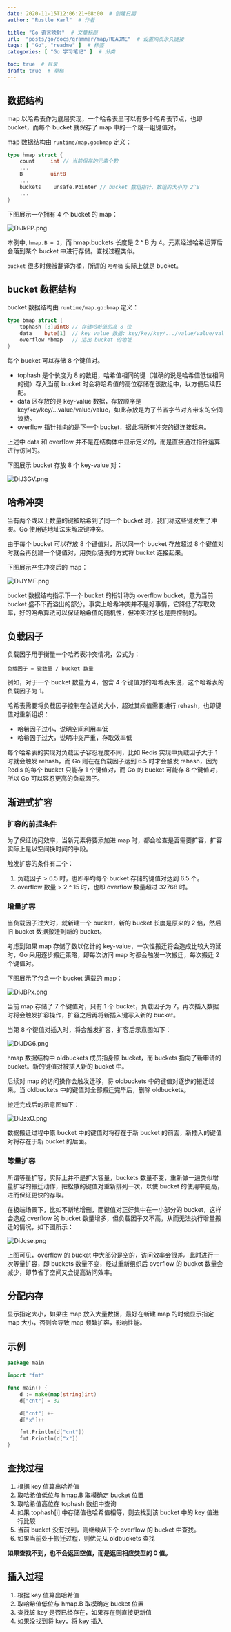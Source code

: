 ```yaml
---
date: 2020-11-15T12:06:21+08:00  # 创建日期
author: "Rustle Karl"  # 作者

title: "Go 语言映射"  # 文章标题
url:  "posts/go/docs/grammar/map/README"  # 设置网页永久链接
tags: [ "Go", "readme" ]  # 标签
categories: [ "Go 学习笔记" ]  # 分类

toc: true  # 目录
draft: true  # 草稿
---
```


## 数据结构

map 以哈希表作为底层实现，一个哈希表里可以有多个哈希表节点，也即 bucket，而每个 bucket 就保存了 map 中的一个或一组键值对。

map 数据结构由 `runtime/map.go:bmap` 定义：

```go
type hmap struct {
	count     int // 当前保存的元素个数
	...
	B         uint8
	...
	buckets    unsafe.Pointer // bucket 数组指针，数组的大小为 2^B
	...
}
```

下图展示一个拥有 4 个 bucket 的 map：

![DiJkPP.png](../../../assets/images/docs/grammar/map/README/3b58939afab06e42.png)

本例中, `hmap.B = 2`，而 hmap.buckets 长度是 2 ^ B 为 4。元素经过哈希运算后会落到某个 bucket 中进行存储。查找过程类似。

`bucket` 很多时候被翻译为桶，所谓的 ` 哈希桶 ` 实际上就是 bucket。

## bucket 数据结构

bucket 数据结构由 `runtime/map.go:bmap` 定义：

```go
type bmap struct {
	tophash [8]uint8 // 存储哈希值的高 8 位
	data    byte[1]  // key value 数据: key/key/key/.../value/value/value...
	overflow *bmap   // 溢出 bucket 的地址
}
```

每个 bucket 可以存储 8 个键值对。

- tophash 是个长度为 8 的数组，哈希值相同的键（准确的说是哈希值低位相同的键）存入当前 bucket 时会将哈希值的高位存储在该数组中，以方便后续匹配。
- data 区存放的是 key-value 数据，存放顺序是 key/key/key/...value/value/value，如此存放是为了节省字节对齐带来的空间浪费。
- overflow 指针指向的是下一个 bucket，据此将所有冲突的键连接起来。

上述中 data 和 overflow 并不是在结构体中显示定义的，而是直接通过指针运算进行访问的。

下图展示 bucket 存放 8 个 key-value 对：

![DiJ3GV.png](../../../assets/images/docs/grammar/map/README/c0c0437ed06fdcdd.png)

## 哈希冲突

当有两个或以上数量的键被哈希到了同一个 bucket 时，我们称这些键发生了冲突。Go 使用链地址法来解决键冲突。

由于每个 bucket 可以存放 8 个键值对，所以同一个 bucket 存放超过 8 个键值对时就会再创建一个键值对，用类似链表的方式将 bucket 连接起来。

下图展示产生冲突后的 map：

![DiJYMF.png](../../../assets/images/docs/grammar/map/README/3b066ecb330d0f80.png)

bucket 数据结构指示下一个 bucket 的指针称为 overflow bucket，意为当前 bucket 盛不下而溢出的部分。事实上哈希冲突并不是好事情，它降低了存取效率，好的哈希算法可以保证哈希值的随机性，但冲突过多也是要控制的。

## 负载因子

负载因子用于衡量一个哈希表冲突情况，公式为：

```
负载因子 = 键数量 / bucket 数量
```

例如，对于一个 bucket 数量为 4，包含 4 个键值对的哈希表来说，这个哈希表的负载因子为 1。

哈希表需要将负载因子控制在合适的大小，超过其阀值需要进行 rehash，也即键值对重新组织：

- 哈希因子过小，说明空间利用率低
- 哈希因子过大，说明冲突严重，存取效率低

每个哈希表的实现对负载因子容忍程度不同，比如 Redis 实现中负载因子大于 1 时就会触发 rehash，而 Go 则在在负载因子达到 6.5 时才会触发 rehash，因为 Redis 的每个 bucket 只能存 1 个键值对，而 Go 的 bucket 可能存 8 个键值对，所以 Go 可以容忍更高的负载因子。

## 渐进式扩容

### 扩容的前提条件

为了保证访问效率，当新元素将要添加进 map 时，都会检查是否需要扩容，扩容实际上是以空间换时间的手段。

触发扩容的条件有二个：

1. 负载因子 > 6.5 时，也即平均每个 bucket 存储的键值对达到 6.5 个。
2. overflow 数量 > 2 ^ 15 时，也即 overflow 数量超过 32768 时。

### 增量扩容

当负载因子过大时，就新建一个 bucket，新的 bucket 长度是原来的 2 倍，然后旧 bucket 数据搬迁到新的 bucket。

考虑到如果 map 存储了数以亿计的 key-value，一次性搬迁将会造成比较大的延时，Go 采用逐步搬迁策略，即每次访问 map 时都会触发一次搬迁，每次搬迁 2 个键值对。

下图展示了包含一个 bucket 满载的 map：

![DiJBPx.png](../../../assets/images/docs/grammar/map/README/a7cc2c7e2a5d8df3.png)

当前 map 存储了 7 个键值对，只有 1 个 bucket，负载因子为 7。再次插入数据时将会触发扩容操作，扩容之后再将新插入键写入新的 bucket。

当第 8 个键值对插入时，将会触发扩容，扩容后示意图如下：

![DiJDG6.png](../../../assets/images/docs/grammar/map/README/cc9737e8773ba614.png)

hmap 数据结构中 oldbuckets 成员指身原 bucket，而 buckets 指向了新申请的 bucket。新的键值对被插入新的 bucket 中。

后续对 map 的访问操作会触发迁移，将 oldbuckets 中的键值对逐步的搬迁过来。当 oldbuckets 中的键值对全部搬迁完毕后，删除 oldbuckets。

搬迁完成后的示意图如下：

![DiJsxO.png](../../../assets/images/docs/grammar/map/README/58ad742d27488488.png)

数据搬迁过程中原 bucket 中的键值对将存在于新 bucket 的前面，新插入的键值对将存在于新 bucket 的后面。

### 等量扩容

所谓等量扩容，实际上并不是扩大容量，buckets 数量不变，重新做一遍类似增量扩容的搬迁动作，把松散的键值对重新排列一次，以使 bucket 的使用率更高，进而保证更快的存取。

在极端场景下，比如不断地增删，而键值对正好集中在一小部分的 bucket，这样会造成 overflow 的 bucket 数量增多，但负载因子又不高，从而无法执行增量搬迁的情况，如下图所示：

![DiJcse.png](../../../assets/images/docs/grammar/map/README/80b0e9de4b41cc10.png)

上图可见，overflow 的 bucket 中大部分是空的，访问效率会很差。此时进行一次等量扩容，即 buckets 数量不变，经过重新组织后 overflow 的 bucket 数量会减少，即节省了空间又会提高访问效率。

## 分配内存

显示指定大小，如果往 map 放入大量数据，最好在新建 map 的时候显示指定 map 大小，否则会导致 map 频繁扩容，影响性能。

## 示例

```go
package main

import "fmt"

func main() {
	d := make(map[string]int)
	d["cnt"] = 32

	d["cnt"] ++
	d["x"]++

	fmt.Println(d["cnt"])
	fmt.Println(d["x"])
}
```

## 查找过程

1. 根据 key 值算出哈希值
2. 取哈希值低位与 hmap.B 取模确定 bucket 位置
3. 取哈希值高位在 tophash 数组中查询
4. 如果 tophash[i] 中存储值也哈希值相等，则去找到该 bucket 中的 key 值进行比较
5. 当前 bucket 没有找到，则继续从下个 overflow 的 bucket 中查找。
6. 如果当前处于搬迁过程，则优先从 oldbuckets 查找

**如果查找不到，也不会返回空值，而是返回相应类型的 0 值。**

## 插入过程

1. 根据 key 值算出哈希值
2. 取哈希值低位与 hmap.B 取模确定 bucket 位置
3. 查找该 key 是否已经存在，如果存在则直接更新值
4. 如果没找到将 key，将 key 插入

```go

```
